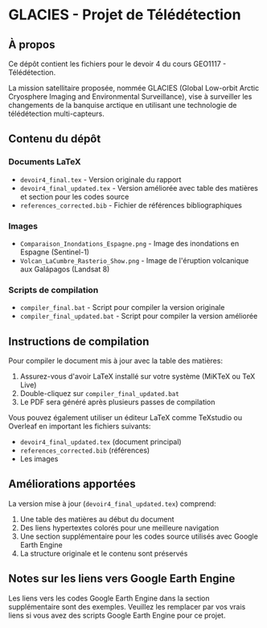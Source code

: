 # GLACIES - Projet de Télédétection

## À propos
Ce dépôt contient les fichiers pour le devoir 4 du cours GEO1117 - Télédétection.

La mission satellitaire proposée, nommée GLACIES (Global Low-orbit Arctic Cryosphere Imaging and Environmental Surveillance), vise à surveiller les changements de la banquise arctique en utilisant une technologie de télédétection multi-capteurs.

## Contenu du dépôt

### Documents LaTeX
- `devoir4_final.tex` - Version originale du rapport
- `devoir4_final_updated.tex` - Version améliorée avec table des matières et section pour les codes source
- `references_corrected.bib` - Fichier de références bibliographiques

### Images
- `Comparaison_Inondations_Espagne.png` - Image des inondations en Espagne (Sentinel-1)
- `Volcan_LaCumbre_Rasterio_Show.png` - Image de l'éruption volcanique aux Galápagos (Landsat 8)

### Scripts de compilation
- `compiler_final.bat` - Script pour compiler la version originale
- `compiler_final_updated.bat` - Script pour compiler la version améliorée

## Instructions de compilation

Pour compiler le document mis à jour avec la table des matières:

1. Assurez-vous d'avoir LaTeX installé sur votre système (MiKTeX ou TeX Live)
2. Double-cliquez sur `compiler_final_updated.bat`
3. Le PDF sera généré après plusieurs passes de compilation

Vous pouvez également utiliser un éditeur LaTeX comme TeXstudio ou Overleaf en important les fichiers suivants:
- `devoir4_final_updated.tex` (document principal)
- `references_corrected.bib` (références)
- Les images

## Améliorations apportées

La version mise à jour (`devoir4_final_updated.tex`) comprend:

1. Une table des matières au début du document
2. Des liens hypertextes colorés pour une meilleure navigation
3. Une section supplémentaire pour les codes source utilisés avec Google Earth Engine
4. La structure originale et le contenu sont préservés

## Notes sur les liens vers Google Earth Engine

Les liens vers les codes Google Earth Engine dans la section supplémentaire sont des exemples. Veuillez les remplacer par vos vrais liens si vous avez des scripts Google Earth Engine pour ce projet.
